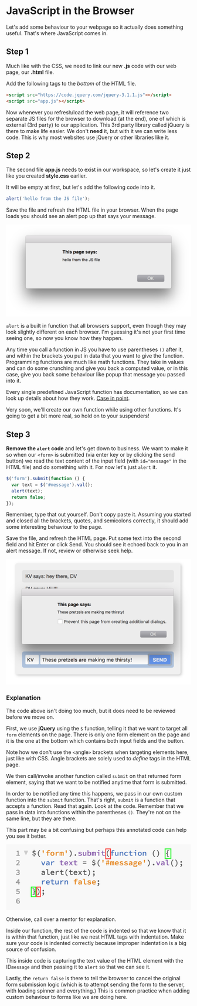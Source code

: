 # JavaScript in the Browser

Let's add some behaviour to your webpage so it actually does something useful. That's where JavaScript comes in.

## Step 1

Much like with the CSS, we need to link our new **.js** code with our web page, our **.html** file.

Add the following tags to the *bottom* of the HTML file.

```html
<script src="https://code.jquery.com/jquery-3.1.1.js"></script>
<script src="app.js"></script>
```

Now whenever you refresh/load the web page, it will reference two separate JS files for the browser to download (at the end), one of which is external (3rd party) to our application. This 3rd party library called jQuery is there to make life easier. We don't **need** it, but with it we can write less code. This is why most websites use jQuery or other libraries like it.

## Step 2

The second file **app.js** needs to exist in our workspace, so let's create it just like you created **style.css** earlier.

It will be empty at first, but let's add the following code into it.

```javascript
alert('hello from the JS file');
```

Save the file and refresh the HTML file in your browser. When the page loads you should see an alert pop up that says your message.

![Alert](/assets/alert.png)

`alert` is a built in function that all browsers support, even though they may look slightly different on each browser. I'm guessing it's not your first time seeing one, so now you know how they happen.

Any time you call a function in JS you have to use parentheses `()` after it, and within the brackets you put in data that you want to give the function. Programming functions are much like math functions. They take in values and can do some crunching and give you back a computed value, or in this case, give you back some behaviour like popup that message you passed into it.

Every single predefined JavaScript function has documentation, so we can look up details about how they work. [Case in point](https://developer.mozilla.org/en-US/docs/Web/API/Window/alert).

Very soon, we'll create our own function while using other functions. It's going to get a bit more real, so hold on to your suspenders!

## Step 3

**Remove the `alert` code** and let's get down to business. We want to make it so when our `<form>` is submitted (via enter key or by clicking the send button) we read the text content of the input field (with `id="message"` in the HTML file) and do something with it. For now let's just `alert` it.

```javascript
$('form').submit(function () {
  var text = $('#message').val();
  alert(text);
  return false;
});
```

Remember, type that out yourself. Don't copy paste it. Assuming you started and closed all the brackets, quotes, and semicolons correctly, it should add some interesting behaviour to the page. 

Save the file, and refresh the HTML page. Put some text into the second field and hit Enter or click Send. You should see it echoed back to you in an alert message. If not, review or otherwise seek help.

![Working alert](/assets/working-alert.png)

### Explanation

The code above isn't doing too much, but it does need to be reviewed before we move on.

First, we use **jQuery** using the `$` function, telling it that we want to target all `form` elements on the page. There is only one form element on the page and it is the one at the bottom which contains both input fields and the button.

Note how we don't use the `<`angle`>` brackets when targeting elements here, just like with CSS. Angle brackets are solely used to *define* tags in the HTML page.

We then call/invoke another function called `submit` on that returned form element, saying that we want to be notified anytime that form is submitted.

In order to be notified any time this happens, we pass in our own custom function into the `submit` function. That's right, `submit` is a function that accepts a function. Read that again. Look at the code. Remember that we pass in data into functions within the parentheses `()`. They're not on the same line, but they are there.

This part may be a bit confusing but perhaps this annotated code can help you see it better.

![Annotated code](/assets/annotated-alert.png)

Otherwise, call over a mentor for explanation.

Inside our function, the rest of the code is indented so that we know that it is within that function, just like we nest HTML tags with indentation. Make sure your code is indented correctly because improper indentation is a big source of confusion.

This inside code is capturing the text value of the HTML element with the ID`message` and then passing it to `alert` so that we can see it.

Lastly, the `return false` is there to tell the browser to cancel the original form submission logic (which is to attempt sending the form to the server, with loading spinner and everything.) This is common practice when adding custom behaviour to forms like we are doing here.

